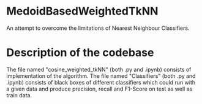 # MedoidBasedWeightedTkNN
An attempt to overcome the limitations of Nearest Neighbour Classifiers.
# Description of the codebase
The file named "cosine_weighted_tkNN" (both .py and .ipynb) consists of implementation of the algorithm.
The file named "Classifiers" (both .py and .ipynb) consists of black boxes of different classifiers which could run with a given data and produce precision, recall and F1-Score on test as well as train data. 
